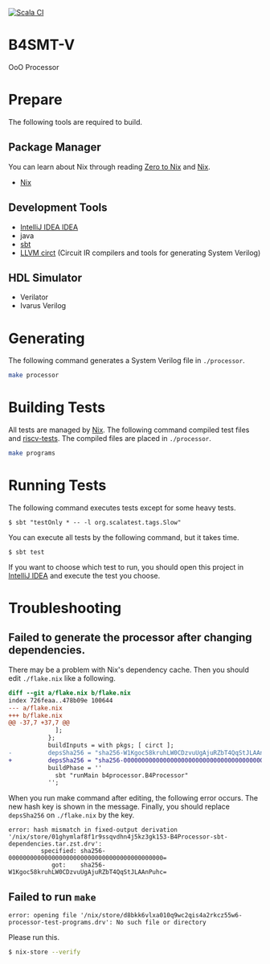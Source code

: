 [![Scala CI](https://github.com/NakajoLab/B4-Processor/actions/workflows/scala.yml/badge.svg)](https://github.com/NakajoLab/B4-Processor/actions/workflows/scala.yml)

# B4SMT-V
OoO Processor

# Prepare
The following tools are required to build.

## Package Manager
You can learn about Nix through reading [Zero to Nix] and [Nix]. 
* [Nix][Nix download]

## Development Tools
* [IntelliJ IDEA IDEA][IntelliJ IDEA]
* java
* [sbt]
* [LLVM circt] (Circuit IR compilers and tools for generating System Verilog)

## HDL Simulator
* Verilator
* Ivarus Verilog

# Generating 
The following command generates a System Verilog file in `./processor`.

```sh
make processor
```

# Building Tests
All tests are managed by [Nix].
The following command compiled test files and [riscv-tests].
The compiled files are placed in `./processor`.

```sh
make programs
```

# Running Tests
The following command executes tests except for some heavy tests.
```shell
$ sbt "testOnly * -- -l org.scalatest.tags.Slow"
```

You can execute all tests by the following command, but it takes time.
```shell
$ sbt test
```

If you want to choose which test to run, you should open this project in [IntelliJ IDEA] and execute the test you choose.

# Troubleshooting
## Failed to generate the processor after changing dependencies.
There may be a problem with Nix's dependency cache.
Then you should edit `./flake.nix` like a following.
```diff
diff --git a/flake.nix b/flake.nix
index 726feaa..478b09e 100644
--- a/flake.nix
+++ b/flake.nix
@@ -37,7 +37,7 @@
             ];
           };
           buildInputs = with pkgs; [ circt ];
-          depsSha256 = "sha256-W1Kgoc58kruhLW0CDzvuUgAjuRZbT4QqStJLAAnPuhc=";
+          depsSha256 = "sha256-0000000000000000000000000000000000000000000=";
           buildPhase = ''
             sbt "runMain b4processor.B4Processor"
           '';
```

When you run make command after editing, the following error occurs.
The new hash key is shown in the message.
Finally, you should replace `depsSha256` on `./flake.nix` by the key.
```shell
error: hash mismatch in fixed-output derivation '/nix/store/01ghymlaf8f1r9ssqvdhn4j5kz3gk153-B4Processor-sbt-dependencies.tar.zst.drv':
         specified: sha256-0000000000000000000000000000000000000000000=
            got:    sha256-W1Kgoc58kruhLW0CDzvuUgAjuRZbT4QqStJLAAnPuhc=
```

## Failed to run `make`
```text
error: opening file '/nix/store/d8bkk6vlxa010q9wc2qis4a2rkcz55w6-processor-test-programs.drv': No such file or directory
```

Please run this.
```sh
$ nix-store --verify
```

<!-- --------------------------- -->
<!-- URKS -->
[riscv-tests]: https://github.com/riscv-software-src/riscv-tests
[Nix download]: https://zero-to-nix.com/start/install
[Nix]: https://nixos.org/
[Zero to Nix]: https://zero-to-nix.com/
[IntelliJ IDEA]: https://www.jetbrains.com/idea/
[sbt]: https://www.scala-sbt.org/
[LLVM circt]: https://circt.llvm.org/